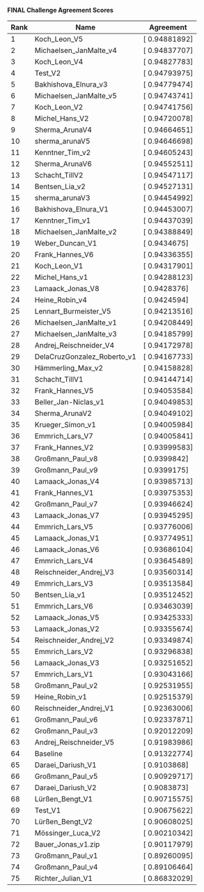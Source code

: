 **FINAL Challenge Agreement Scores**



|Rank|Name|Agreement|
|----|-----|---|
|1|Koch_Leon_V5|[ 0.94881892]|
|2|Michaelsen_JanMalte_v4|[ 0.94837707]|
|3|Koch_Leon_V4|[ 0.94827783]|
|4|Test_V2|[ 0.94793975]|
|5|Bakhishova_Elnura_v3|[ 0.94779474]|
|6|Michaelsen_JanMalte_v5|[ 0.94743741]|
|7|Koch_Leon_V2|[ 0.94741756]|
|8|Michel_Hans_V2|[ 0.94720078]|
|9|Sherma_ArunaV4|[ 0.94664651]|
|10|sherma_arunaV5|[ 0.94646698]|
|11|Kenntner_Tim_v2|[ 0.94605243]|
|12|Sherma_ArunaV6|[ 0.94552511]|
|13|Schacht_TillV2|[ 0.94547117]|
|14|Bentsen_Lia_v2|[ 0.94527131]|
|15|sherma_arunaV3|[ 0.94454992]|
|16|Bakhishova_Elnura_V1|[ 0.94453007]|
|17|Kenntner_Tim_v1|[ 0.94437039]|
|18|Michaelsen_JanMalte_v2|[ 0.94388849]|
|19|Weber_Duncan_V1|[ 0.9434675]|
|20|Frank_Hannes_V6|[ 0.94336355]|
|21|Koch_Leon_V1|[ 0.94317901]|
|22|Michel_Hans_v1|[ 0.94288123]|
|23|Lamaack_Jonas_V8|[ 0.9428376]|
|24|Heine_Robin_v4|[ 0.9424594]|
|25|Lennart_Burmeister_V5|[ 0.94213516]|
|26|Michaelsen_JanMalte_v1|[ 0.94208449]|
|27|Michaelsen_JanMalte_v3|[ 0.94185799]|
|28|Andrej_Reischneider_V4|[ 0.94172978]|
|29|DelaCruzGonzalez_Roberto_v1|[ 0.94167733]|
|30|Hämmerling_Max_v2|[ 0.94158828]|
|31|Schacht_TillV1|[ 0.94144714]|
|32|Frank_Hannes_V5|[ 0.94053584]|
|33|Beller_Jan-Niclas_v1|[ 0.94049853]|
|34|Sherma_ArunaV2|[ 0.94049102]|
|35|Krueger_Simon_v1|[ 0.94005984]|
|36|Emmrich_Lars_V7|[ 0.94005841]|
|37|Frank_Hannes_V2|[ 0.93999583]|
|38|Großmann_Paul_v8|[ 0.9399842]|
|39|Großmann_Paul_v9|[ 0.9399175]|
|40|Lamaack_Jonas_V4|[ 0.93985713]|
|41|Frank_Hannes_V1|[ 0.93975353]|
|42|Großmann_Paul_v7|[ 0.93946624]|
|43|Lamaack_Jonas_V7|[ 0.93945295]|
|44|Emmrich_Lars_V5|[ 0.93776006]|
|45|Lamaack_Jonas_V1|[ 0.93774951]|
|46|Lamaack_Jonas_V6|[ 0.93686104]|
|47|Emmrich_Lars_V4|[ 0.93645489]|
|48|Reischneider_Andrej_V3|[ 0.93560314]|
|49|Emmrich_Lars_V3|[ 0.93513584]|
|50|Bentsen_Lia_v1|[ 0.93512452]|
|51|Emmrich_Lars_V6|[ 0.93463039]|
|52|Lamaack_Jonas_V5|[ 0.93425333]|
|53|Lamaack_Jonas_V2|[ 0.93355674]|
|54|Reischneider_Andrej_V2|[ 0.93349874]|
|55|Emmrich_Lars_V2|[ 0.93296838]|
|56|Lamaack_Jonas_V3|[ 0.93251652]|
|57|Emmrich_Lars_V1|[ 0.93043166]|
|58|Großmann_Paul_v2|[ 0.92531955]|
|59|Heine_Robin_v1|[ 0.92515379]|
|60|Reischneider_Andrej_V1|[ 0.92363006]|
|61|Großmann_Paul_v6|[ 0.92337871]|
|62|Großmann_Paul_v3|[ 0.92012209]|
|63|Andrej_Reischneider_V5|[ 0.91983986]|
|64|Baseline|[ 0.91322774]|
|65|Daraei_Dariush_V1|[ 0.9103868]|
|66|Großmann_Paul_v5|[ 0.90929717]|
|67|Daraei_Dariush_V2|[ 0.9083873]|
|68|Lürßen_Bengt_V1|[ 0.90715575]|
|69|Test_V1|[ 0.90675622]|
|70|Lürßen_Bengt_V2|[ 0.90608025]|
|71|Mössinger_Luca_V2|[ 0.90210342]|
|72|Bauer_Jonas_v1.zip|[ 0.90117979]|
|73|Großmann_Paul_v1|[ 0.89260095]|
|74|Großmann_Paul_v4|[ 0.89106464]|
|75|Richter_Julian_V1|[ 0.86832029]|
